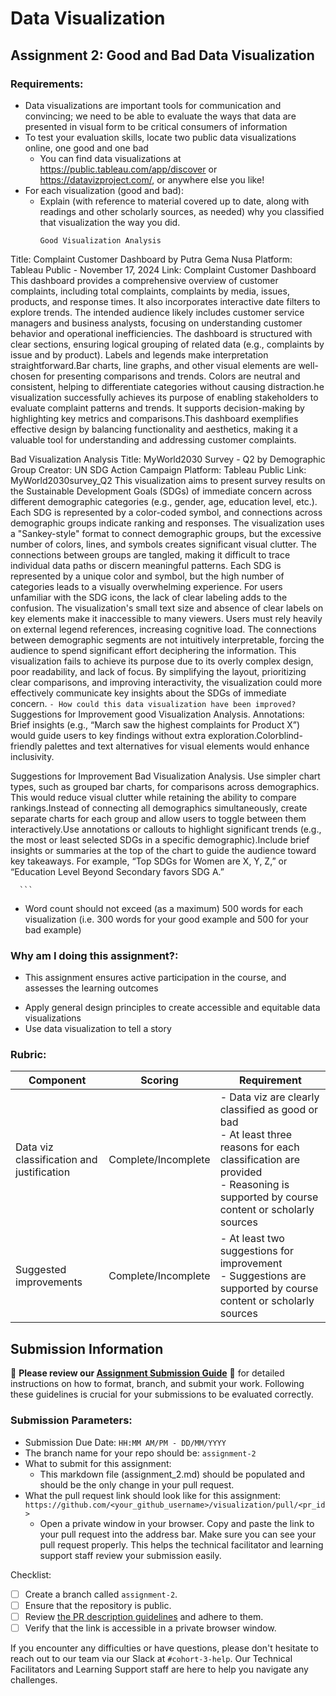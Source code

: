 # Data Visualization

## Assignment 2: Good and Bad Data Visualization

### Requirements:

- Data visualizations are important tools for communication and convincing; we need to be able to evaluate the ways that data are presented in visual form to be critical consumers of information 
- To test your evaluation skills, locate two public data visualizations online, one good and one bad  
    - You can find data visualizations at https://public.tableau.com/app/discover or https://datavizproject.com/, or anywhere else you like! 
- For each visualization (good and bad):  
    - Explain (with reference to material covered up to date, along with readings and other scholarly sources, as needed) why you classified that visualization the way you did.
      ```
      Good Visualization Analysis
Title: Complaint Customer Dashboard by Putra Gema Nusa
Platform: Tableau Public - November 17, 2024
Link: Complaint Customer Dashboard
This dashboard provides a comprehensive overview of customer complaints, including total complaints, complaints by media, issues, products, and response times. It also incorporates interactive date filters to explore trends. The intended audience likely includes customer service managers and business analysts, focusing on understanding customer behavior and operational inefficiencies. The dashboard is structured with clear sections, ensuring logical grouping of related data (e.g., complaints by issue and by product). Labels and legends make interpretation straightforward.Bar charts, line graphs, and other visual elements are well-chosen for presenting comparisons and trends. Colors are neutral and consistent, helping to differentiate categories without causing distraction.he visualization successfully achieves its purpose of enabling stakeholders to evaluate complaint patterns and trends. It supports decision-making by highlighting key metrics and comparisons.This dashboard exemplifies effective design by balancing functionality and aesthetics, making it a valuable tool for understanding and addressing customer complaints.

Bad Visualization Analysis
Title: MyWorld2030 Survey - Q2 by Demographic Group
Creator: UN SDG Action Campaign
Platform: Tableau Public
Link: MyWorld2030survey_Q2
This visualization aims to present survey results on the Sustainable Development Goals (SDGs) of immediate concern across different demographic categories (e.g., gender, age, education level, etc.). Each SDG is represented by a color-coded symbol, and connections across demographic groups indicate ranking and responses. The visualization uses a "Sankey-style" format to connect demographic groups, but the excessive number of colors, lines, and symbols creates significant visual clutter. The connections between groups are tangled, making it difficult to trace individual data paths or discern meaningful patterns. Each SDG is represented by a unique color and symbol, but the high number of categories leads to a visually overwhelming experience. For users unfamiliar with the SDG icons, the lack of clear labeling adds to the confusion. The visualization's small text size and absence of clear labels on key elements make it inaccessible to many viewers. Users must rely heavily on external legend references, increasing cognitive load. The connections between demographic segments are not intuitively interpretable, forcing the audience to spend significant effort deciphering the information. This visualization fails to achieve its purpose due to its overly complex design, poor readability, and lack of focus. By simplifying the layout, prioritizing clear comparisons, and improving interactivity, the visualization could more effectively communicate key insights about the SDGs of immediate concern.
      ```
    - How could this data visualization have been improved?  
      ```
Suggestions for Improvement good Visualization Analysis.
Annotations: Brief insights (e.g., “March saw the highest complaints for Product X”) would guide users to key findings without extra exploration.Colorblind-friendly palettes and text alternatives for visual elements would enhance inclusivity.

Suggestions for Improvement Bad Visualization Analysis.
Use simpler chart types, such as grouped bar charts, for comparisons across demographics. This would reduce visual clutter while retaining the ability to compare rankings.Instead of connecting all demographics simultaneously, create separate charts for each group and allow users to toggle between them interactively.Use annotations or callouts to highlight significant trends (e.g., the most or least selected SDGs in a specific demographic).Include brief insights or summaries at the top of the chart to guide the audience toward key takeaways. For example, “Top SDGs for Women are X, Y, Z,” or “Education Level Beyond Secondary favors SDG A.”






      
      ```
- Word count should not exceed (as a maximum) 500 words for each visualization (i.e. 
300 words for your good example and 500 for your bad example)

### Why am I doing this assignment?:

- This assignment ensures active participation in the course, and assesses the learning outcomes
* Apply general design principles to create accessible and equitable data visualizations
* Use data visualization to tell a story

### Rubric:

| Component               | Scoring   | Requirement                                                 |
|-------------------------|-----------|-------------------------------------------------------------|
| Data viz classification and justification | Complete/Incomplete | - Data viz are clearly classified as good or bad<br />- At least three reasons for each classification are provided<br />- Reasoning is supported by course content or scholarly sources |
| Suggested improvements  | Complete/Incomplete | - At least two suggestions for improvement<br />- Suggestions are supported by course content or scholarly sources |

## Submission Information

🚨 **Please review our [Assignment Submission Guide](https://github.com/UofT-DSI/onboarding/blob/main/onboarding_documents/submissions.md)** 🚨 for detailed instructions on how to format, branch, and submit your work. Following these guidelines is crucial for your submissions to be evaluated correctly.

### Submission Parameters:
* Submission Due Date: `HH:MM AM/PM - DD/MM/YYYY`
* The branch name for your repo should be: `assignment-2`
* What to submit for this assignment:
    * This markdown file (assignment_2.md) should be populated and should be the only change in your pull request.
* What the pull request link should look like for this assignment: `https://github.com/<your_github_username>/visualization/pull/<pr_id>`
    * Open a private window in your browser. Copy and paste the link to your pull request into the address bar. Make sure you can see your pull request properly. This helps the technical facilitator and learning support staff review your submission easily.

Checklist:
- [ ] Create a branch called `assignment-2`.
- [ ] Ensure that the repository is public.
- [ ] Review [the PR description guidelines](https://github.com/UofT-DSI/onboarding/blob/main/onboarding_documents/submissions.md#guidelines-for-pull-request-descriptions) and adhere to them.
- [ ] Verify that the link is accessible in a private browser window.

If you encounter any difficulties or have questions, please don't hesitate to reach out to our team via our Slack at `#cohort-3-help`. Our Technical Facilitators and Learning Support staff are here to help you navigate any challenges.
